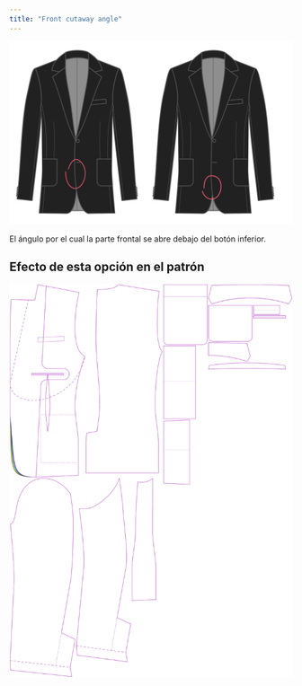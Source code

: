 ```yaml
---
title: "Front cutaway angle"
---
```


![Ángulo de corte frontal](frontcutawayangle.svg)

El ángulo por el cual la parte frontal se abre debajo del botón inferior.

## Efecto de esta opción en el patrón

![Esta imagen muestra el efecto de esta opción superponiendo varias variantes que tienen un valor diferente para esta opción](jaeger_frontcutawayangle_sample.svg "Effect of this option on the pattern")
